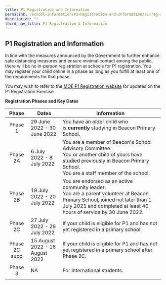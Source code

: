 ```yaml
---
title: P1 Registration and Information
permalink: /school-information/P1-Registration-and-Information/p1-reg-info/
description: ""
third_nav_title: P1 Registration & Information
---
```

## P1 Registration and Information

In line with the measures announced by the Government to further enhance safe distancing measures and ensure minimal contact among the public, there will be no in-person registration at schools for P1 registration. You may register your child online in a phase as long as you fulfill at least one of the requirements for that phase.

You may wish to refer to the [MOE P1 Registration website](https://www.moe.gov.sg/primary/p1-registration) for updates on the P1 Registration Exercise.

**Registration Phases and Key Dates**

| **Phase** | **Dates** | **Information** |
|:---:|---|---|
| Phase 1 | 29 June 2022 - 30 June 2022 | You have an older child who is **currently** studying in Beacon Primary School. |
| Phase 2A | 6 July 2022 -  8 July 2022 | You are a member of Beacon's School Advisory Committee.  <br>You or another child of yours have studied previously in Beacon Primary School.<br>You are a staff member of the school. |
| Phase 2B | 19 July 2022 -  20 July 2022 | You are endorsed as an active community leader.<br>You are a parent volunteer at Beacon Primary School, joined not later than 1 July 2021 and completed at least 40 hours of service by 30 June 2022. |
| Phase 2C | 27 July 2022 - 29 July 2022 | If your child is eligible for P1 and has not yet registered in a primary school. |
| Phase 2C supp | 15 August 2022 - 16 August 2022 | If your child is eligible for P1 and has not yet registered in a primary school after Phase 2C. |
| Phase 3 | NA | For international students. |
|  |  |  |
